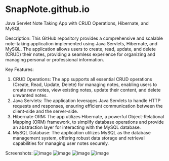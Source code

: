 # SnapNote.github.io
Java Servlet Note Taking App with CRUD Operations, Hibernate, and MySQL

Description:
This GitHub repository provides a comprehensive and scalable note-taking application implemented using Java Servlets, Hibernate, and MySQL. The application allows users to create, read, update, and delete (CRUD) their notes, providing a seamless experience for organizing and managing personal or professional information.

Key Features:

1. CRUD Operations: The app supports all essential CRUD operations (Create, Read, Update, Delete) for managing notes, enabling users to create new notes, view existing notes, update their content, and delete unwanted notes.
2. Java Servlets: The application leverages Java Servlets to handle HTTP requests and responses, ensuring efficient communication between the client-side and the server-side.
3. Hibernate ORM: The app utilizes Hibernate, a powerful Object-Relational Mapping (ORM) framework, to simplify database operations and provide an abstraction layer for interacting with the MySQL database.
4. MySQL Database: The application utilizes MySQL as the database management system, offering robust data storage and retrieval capabilities for managing user notes securely.

Screenshots:
![image](https://github.com/Sheetal002/SnapNote---Notes-App/assets/104828396/69006269-ed62-4cc3-ae9b-6a03105df606)
![image](https://github.com/Sheetal002/SnapNote---Notes-App/assets/104828396/aba2d9ce-1cbd-42fb-b440-681fc4862548)
![image](https://github.com/Sheetal002/SnapNote---Notes-App/assets/104828396/50690017-b86e-4885-a2b7-43b27c61f09b)
![image](https://github.com/Sheetal002/SnapNote---Notes-App/assets/104828396/90dc9242-2b69-4c0f-b65c-3bf95173059f)
